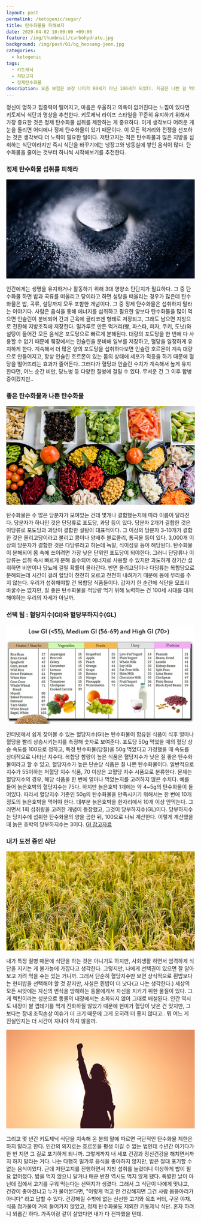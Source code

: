 ```yaml
---
layout: post
permalink: /ketogenic/sugar/
title: 탄수화물을 피해보자
date: 2020-04-02 10:00:00 +09:00
feature: /img/thumbnail/carbohydrate.jpg
background: /img/post/01/bg_heosang-jeon.jpg
categories:
  - ketogenic
tags:
  - 키토제닉
  - 저탄고지
  - 정제탄수화물
description: 요즘 보험은 보장 나이가 80세가 아닌 100세가 되었다. 지금은 나쁜 걸 먹어도 재생력이 좋아 잘 모르는걸테지만, 지금의 좋은 습관이 10년 후의 내 건강에 영향을 주겠지.
---
```


정신이 멍하고 집중력이 떨어지고, 마음은 우울하고 의욕이 없어진다는 느낌이 있다면 키토제닉 식단과 명상을 추천한다. 키토제닉 라이프 스타일을 꾸준히 유지하기 위해서 가장 중요한 것은 정제 탄수화물 섭취를 제한하는 게 중요하다. 이게 생각보다 어려운 게 눈을 돌리면 어디에나 정제 탄수화물이 있기 때문이다. 이 모든 먹거리와 전쟁을 선포하는 것은 생각보다 더 노력이 필요한 일이다. 저탄고지는 적은 탄수화물과 많은 지방을 섭취하는 식단이라지만 즉시 식단을 바꾸기에는 냉장고와 냉동실에 쌓인 음식이 많다. 탄수화물을 줄이는 것부터 하나씩 시작해보기를 추천한다. 

### 정제 탄수화물 섭취를 피해라

![설탕](/img/post/03/sugar.jpg)

인간에게는 생명을 유지하거나 활동하기 위해 3대 영양소 탄단지가 필요하다. 그 중 탄수화물 하면 밥과 곡류를 떠올리고 당이라고 하면 설탕을 떠올리는 경우가 많은데 탄수화물은 밥, 곡류, 설탕까지 모두 포함한 개념이다. 그 중 정제 탄수화물은 섭취하지 말라는 이야기다. 사람은 음식을 통해 에너지를 섭취하고 필요한 양보다 탄수화물을 많이 먹으면 인슐린이 분비되어 간과 근육에 글리코겐 형태로 저장되고, 그래도 남으면 지방으로 전환해 지방조직에 저장한다. 밀가루로 만든 먹거리(빵, 파스타, 피자, 쿠키, 도넛)와 설탕이 들어간 모든 음식은 포도당으로 빠르게 분해된다. 대량의 포도당을 한 번에 다 사용할 수 없기 때문에 췌장에서는 인슐린을 분비해 일부를 저장하고, 혈당을 일정하게 유지하게 한다. 계속해서 더 많은 양의 포도당을 섭취하다보면 인슐린 호르몬이 계속 대량으로 만들어지고, 항상 인슐린 호르몬이 있는 몸의 상태에 세포가 적응을 하기 때문에 혈당을 떨어뜨리는 효과가 줄어든다. 그러다가 혈당과 인슐린 수치가 계속해서 높게 유지한다면, 어느 순간 비만, 당뇨병 등 다양한 질병에 걸릴 수 있다. 무서운 건 그 이후 합병증이겠지만..

### 좋은 탄수화물과 나쁜 탄수화물

![구운야채](/img/post/03/vegetable.jpg)

탄수화물은 수 많은 당분자가 모여있는 건데 몇개나 결합했는지에 따라 이름이 달라진다. 당분자가 하나인 것은 단당류로 포도당, 과당 등이 있다. 당분자 2개가 결합한 것은 이당류로 포도당과 과당이 결합한 설탕이 대표적이다. 그 이상의 당분자 3-10개가 결합한 것은 올리고당이라고 불리고 콩이나 양배추 블로콜리, 통곡물 등이 있다. 3,000개 이상의 당분자가 결합한 것은 다당류라고 하는데 녹말, 식이섬유 등이 해당된다. 탄수화물이 분해되어 몸 속에 쓰이려면 가장 낮은 단위인 포도당이 되야한다. 그러니 단당류나 이당류는 섭취 즉시 빠르게 분해 흡수되어 에너지로 사용할 수 있지만 과도하게 장기간 섭취하면 비만이나 당뇨에 걸릴 확률이 올라간다. 반면 올리고당이나 다당류는 복합당으로 분해되는데 시간이 걸려 혈당이 천천히 오르고 천천히 내려가기 때문에 몸에 무리를 주지 않는다. 우리가 섭취해야할 건 복합당 식품들이다. 갑자기 한 순간에 식단을 모조리 바꿀수는 없지만, 질 좋은 탄수화물을 적당량 먹기 위해 노력하는 건 100세 시대를 대처해야하는 우리의 자세가 아닐까.

### 선택 팁 : 혈당지수(GI)와 혈당부하지수(GL)

![혈당지수](/img/post/03/glycemic-index.jpg)

인터넷에서 쉽게 찾아볼 수 있는 혈당지수(GI)는 탄수화물이 함유된 식품이 식후 얼마나 혈당을 빨리 상승시키는지를 측정해 숫자로 보여준다. 포도당 50g 먹었을 때의 혈당 상승 속도를 100으로 정하고, 특정 탄수화물(당질)을 50g 먹었다고 가정했을 때 속도를 상대적으로 나타난 지수다. 복합당 함량이 높은 식품은 혈당지수가 낮은 질 좋은 탄수화물이라고 할 수 있고, 혈당지수가 높은 단순당 식품은 질 나쁜 탄수화물이다. 일반적으로 지수가 55이하는 저혈당 지수 식품, 70 이상은 고혈당 지수 시품으로 분류한다. 문제는 혈당지수의 경우, 해당 식품을 한 번에 얼마나 먹었는지를 고려하지 않은 수치다. 예를 들어 늙은호박의 혈당지수는 75다. 하지만 늙은호박 1개에는 약 4~5g의 탄수화물이 들어있다. 따라서 혈당지수 기준인 50g의 탄수화물을 만족시키기 위해서는 한 번에 10개 정도의 늙은호박을 먹어야 한다. 대부분 늙은호박을 한자리에서 10개 이상 안먹는다. 그러면서 1회 섭취량을 고려한 개념이 등장했고, 그것이 당부하지수(GL)이다. 당부하지수는 당지수에 섭취한 탄수화물의 양을 곱한 뒤, 100으로 나눠 계산한다. 이렇게 계산했을 때 늙은 호박의 당부하지수는 3이다. [GI 참고자료](https://www.stylecraze.com/articles/glycemic-index-foods-list/)



### 내가 도전 중인 식단

![벼와 들판](/img/post/03/rice.jpg)

내가 특정 질병 때문에 식단을 하는 것은 아니기도 하지만, 사회생활 하면서 엄격하게 식단을 지키는 게 불가능에 가깝다고 생각한다. 그렇지만, 나에게 선택권이 있으면 잘 알아보고 가려 먹을 수는 있는 거니까. 그래서 단순히 혈당지수만 보면 상식적으로 흰밥보다는 현미밥을 선택해야 할 것 같지만, 사실은 흰밥이 더 낫다(고 나는 생각한다.) 세상의 모든 씨앗에는 자신의 번식을 방해하는 동물에게서 자신을 지키기 위한 물질이 있다. 그게 렉틴이라는 성분으로 동물의 내장에서는 소화되지 않아 그대로 배설된다. 인간 역시도 내장이 쌀 껍데기를 먹게 진화하질 않았기 때문에 현미가 혈당이 낮은 건 맞지만, 그보다는 장내 조직손상 이슈가 더 크기 때문에 그게 오히려 더 좋지 않다고.. 뭐 어느 게 진실인지는 더 시간이 지나야 하지 않을까. 

![의지](/img/post/03/effort.jpg)

그리고 몇 년간 키토제닉 식단을 지속해 온 분의 말에 따르면 극단적인 탄수화물 제한은 하지 말라고 한다. 인간의 의지로는 호르몬을 평생 이길 수 없는 법인데 수년간 이기다가 한 번 지면 그 길로 포기하게 되니까. 그렇게까지 내 세포 건강과 정신건강을 해치면서까지 하지 말라는 거다. 나는 다행히 밀가루 음식을 좋아하지 않지만, 밥은 절대 포기할 수 없는 음식이었다. 근데 저탄고지를 진행하면서 지방 섭취를 늘렸더니 이상하게 밥이 필요 없어졌다. 밥을 먹지 않으니 달거나 매운 반찬 역시도 먹지 않게 됐다. 특별한 날이 아닌데 집에서 고기를 구워 먹는다는 선택지가 생겼다. 그래서 그 식단이 나에게 맞냐고, 건강이 좋아졌냐고 누가 물어본다면, "이렇게 먹고 안 건강해지면 그건 사람 몸뚱아리가 아니다" 라고 답할 수 있다. 건강해질 수밖에 없는 신선한 고기와 목초 버터, 구운 야채. 식품 첨가물이 거의 들어가지 않았고, 정제 탄수화물도 제외한 키토제닉 식단. 혼자 하려니 외롭긴 하다. 가족이랑 같이 살았다면 내가 다 전파했을 텐데.

